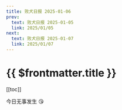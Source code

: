 ```yaml
---
title: 败犬日报 2025-01-06
prev:
  text: 败犬日报 2025-01-05
  link: 2025/01/05
next:
  text: 败犬日报 2025-01-07
  link: 2025/01/07
---
```


# {{ $frontmatter.title }}

[[toc]]

今日无事发生 :kissing_heart:
